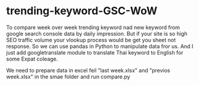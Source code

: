 # trending-keyword-GSC-WoW

To compare week over week trending keyword nad new keyword from google search console data by daily impression. But if your site is so high SEO traffic volume your vlookup process would be get you sheet not response. So we can use pandas in Python to manipulate data fror us. And I just add googletranslate module to translate Thai keyword to English for some Expat coleage.

We need to prepare data in excel feil "last week.xlsx" and "previos week.xlsx" in the smae folder and run compare.py
